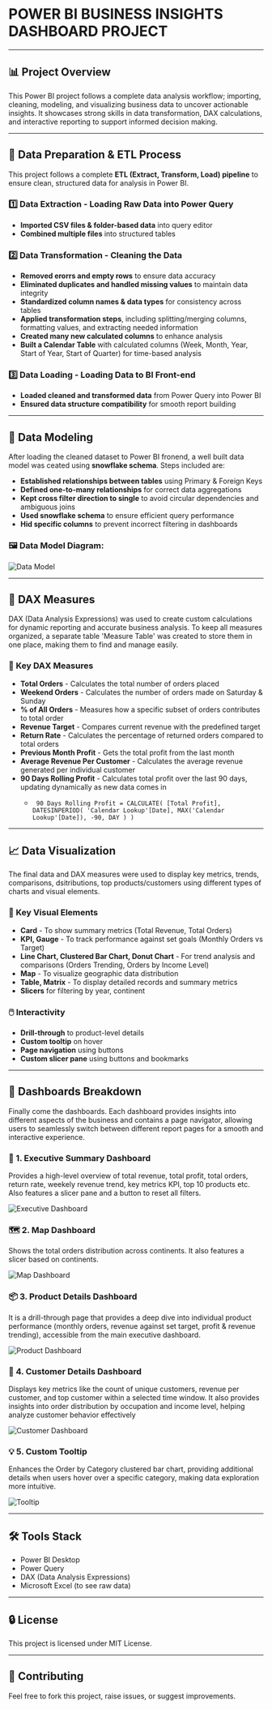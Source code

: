 # POWER BI BUSINESS INSIGHTS DASHBOARD PROJECT

---

## 📊 Project Overview
This Power BI project follows a complete data analysis workflow; importing, cleaning, modeling, and visualizing business data to uncover actionable insights. It showcases strong skills in data transformation, DAX calculations, and interactive reporting to support informed decision making.

---

## 🔄 Data Preparation & ETL Process
This project follows a complete **ETL (Extract, Transform, Load) pipeline** to ensure clean, structured data for analysis in Power BI.

### 1️⃣ Data Extraction - Loading Raw Data into Power Query
- **Imported CSV files & folder-based data** into query editor
- **Combined multiple files** into structured tables

### 2️⃣ Data Transformation - Cleaning the Data
- **Removed erorrs and empty rows** to ensure data accuracy
- **Eliminated duplicates and handled missing values** to maintain data integrity
- **Standardized column names & data types** for consistency across tables
- **Applied transformation steps**, including splitting/merging columns, formatting values, and extracting needed information
- **Created many new calculated columns** to enhance analysis
-  **Built a Calendar Table** with calculated columns (Week, Month, Year, Start of Year, Start of Quarter) for time-based analysis

### 3️⃣ Data Loading - Loading Data to BI Front-end
- **Loaded cleaned and transformed data** from Power Query into Power BI
- **Ensured data structure compatibility** for smooth report building

---

## 🧩 Data Modeling
After loading the cleaned dataset to Power BI fronend, a well built data model was ceated using **snowflake schema**. Steps included are:

- **Established relationships between tables** using Primary & Foreign Keys
- **Defined one-to-many relationships** for correct data aggregations
- **Kept cross filter direction to single** to avoid circular dependencies and ambiguous joins
- **Used snowflake schema** to ensure efficient query performance
- **Hid specific columns** to prevent incorrect filtering in dashboards

### 🖼️ Data Model Diagram:
![Data Model](screenshots/data-model.png)

---

## 🧠 DAX Measures
DAX (Data Analysis Expressions) was used to create custom calculations for dynamic reporting and accurate business analysis. To keep all measures organized, a separate table  'Measure Table' was created to store them in one place, making them to find and manage easily.

### 🔢 Key DAX Measures
- **Total Orders** - Calculates the total number of orders placed
- **Weekend Orders** - Calculates the number of orders made on Saturday & Sunday
- **% of All Orders** - Measures how a specific subset of orders contributes to total order
- **Revenue Target** - Compares current revenue with the predefined target
- **Return Rate** - Calculates the percentage of returned orders compared to total orders
- **Previous Month Profit** - Gets the total profit from the last month
- **Average Revenue Per Customer** - Calculates the average revenue generated per individual customer
- **90 Days Rolling Profit** - Calculates total profit over the last 90 days, updating dynamically as new data comes in
  - <pre><code> 90 Days Rolling Profit = CALCULATE( [Total Profit], DATESINPERIOD( 'Calendar Lookup'[Date], MAX('Calendar Lookup'[Date]), -90, DAY ) ) </code></pre>
  
---

## 📈 Data Visualization
The final data and DAX measures were used to display key metrics, trends, comparisons, dsitributions, top products/customers using different types of charts and visual elements.

### 🎨 Key Visual Elements
- **Card** - To show summary metrics (Total Revenue, Total Orders)
- **KPI, Gauge** - To track performance against set goals (Monthly Orders vs Target)
- **Line Chart, Clustered Bar Chart, Donut Chart** - For trend analysis and comparisons (Orders Trending, Orders by Income Level)
- **Map** - To visualize geographic data distribution
- **Table, Matrix** - To display detailed records and summary metrics
- **Slicers** for filtering by year, continent

### 🖱️ Interactivity
- **Drill-through** to product-level details
- **Custom tooltip** on hover
- **Page navigation** using buttons
- **Custom slicer pane** using buttons and bookmarks

---

## 🧾 Dashboards Breakdown
Finally come the dashboards. Each dashboard provides insights into different aspects of the business and contains a page navigator, allowing users to seamlessly switch between different report pages for a smooth and interactive experience.

### 📌 1. Executive Summary Dashboard
Provides a high-level overview of total revenue, total profit, total orders, return rate, weekely revenue trend, key metrics KPI, top 10 products etc. Also features a slicer pane and a button to reset all filters.

![Executive Dashboard](screenshots/01-exec-dashboard.jpg)

### 🗺️ 2. Map Dashboard
Shows the total orders distribution across continents. It also features a slicer based on continents.

![Map Dashboard](screenshots/02-map-dashboard.jpg)

### 📦 3. Product Details Dashboard
It is a drill-through page that provides a deep dive into individual product performance (monthly orders, revenue against set target, profit & revenue trending), accessible from the main executive dashboard.

![Product Dashboard](screenshots/03-product-details-dashboard.jpg)

### 👤 4. Customer Details Dashboard
Displays key metrics like the count of unique customers, revenue per customer, and top customer within a selected time window. It also provides insights into order distribution by occupation and income level, helping analyze customer behavior effectively

![Customer Dashboard](screenshots/04-customer-details-dashboard.jpg)

### 💡 5. Custom Tooltip
Enhances the Order by Category clustered bar chart, providing additional details when users hover over a specific category, making data exploration more intuitive.

![Tooltip](screenshots/05-custom-tooltip.jpg)

---

## 🛠️ Tools Stack
- Power BI Desktop
- Power Query
- DAX (Data Analysis Expressions)
- Microsoft Excel (to see raw data)

---

## 🔒 License
This project is licensed under MIT License.

---

## 🤝 Contributing
Feel free to fork this project, raise issues, or suggest improvements.
